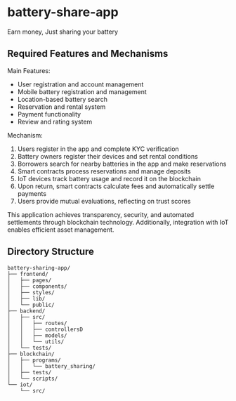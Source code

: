 # battery-share-app
Earn money, Just sharing your battery

## Required Features and Mechanisms

Main Features:
- User registration and account management
- Mobile battery registration and management
- Location-based battery search
- Reservation and rental system
- Payment functionality
- Review and rating system

Mechanism:
1. Users register in the app and complete KYC verification
2. Battery owners register their devices and set rental conditions
3. Borrowers search for nearby batteries in the app and make reservations
4. Smart contracts process reservations and manage deposits
5. IoT devices track battery usage and record it on the blockchain
6. Upon return, smart contracts calculate fees and automatically settle payments
7. Users provide mutual evaluations, reflecting on trust scores

This application achieves transparency, security, and automated settlements through blockchain technology. Additionally, integration with IoT enables efficient asset management.

## Directory Structure
```
battery-sharing-app/
├── frontend/
│   ├── pages/
│   ├── components/
│   ├── styles/
│   ├── lib/
│   └── public/
├── backend/
│   ├── src/
│   │   ├── routes/
│   │   ├── controllersD
│   │   ├── models/
│   │   └── utils/
│   └── tests/
├── blockchain/
│   ├── programs/
│   │   └── battery_sharing/
│   ├── tests/
│   └── scripts/
└── iot/
    └── src/
```